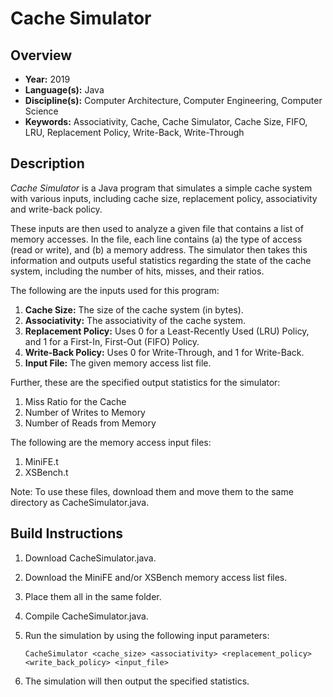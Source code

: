 # Cache Simulator

## Overview
* **Year:** 2019
* **Language(s):** Java
* **Discipline(s):** Computer Architecture, Computer Engineering, Computer Science
* **Keywords:** Associativity, Cache, Cache Simulator, Cache Size, FIFO, LRU, Replacement Policy, Write-Back, Write-Through

## Description
*Cache Simulator* is a Java program that simulates a simple cache system with various inputs, including cache size, replacement policy, associativity and write-back policy.

These inputs are then used to analyze a given file that contains a list of memory accesses. In the file, each line contains (a) the type of access (read or write), and (b) a memory address. The simulator then takes this information and outputs useful statistics regarding the state of the cache system, including the number of hits, misses, and their ratios.

The following are the inputs used for this program:

1. **Cache Size:** The size of the cache system (in bytes).
2. **Associativity:** The associativity of the cache system.
3. **Replacement Policy:** Uses 0 for a Least-Recently Used (LRU) Policy, and 1 for a First-In, First-Out (FIFO) Policy.
4. **Write-Back Policy:** Uses 0 for Write-Through, and 1 for Write-Back.
5. **Input File:** The given memory access list file.

Further, these are the specified output statistics for the simulator:

1. Miss Ratio for the Cache
2. Number of Writes to Memory
3. Number of Reads from Memory

The following are the memory access input files:

1. MiniFE.t
2. XSBench.t

Note: To use these files, download them and move them to the same directory as CacheSimulator.java.

## Build Instructions
1. Download CacheSimulator.java.
2. Download the MiniFE and/or XSBench memory access list files.
3. Place them all in the same folder.
4. Compile CacheSimulator.java.
5. Run the simulation by using the following input parameters:

    `CacheSimulator <cache_size> <associativity> <replacement_policy> <write_back_policy> <input_file>`

6. The simulation will then output the specified statistics.
